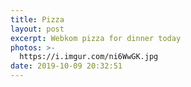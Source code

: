 ```yaml
---
title: Pizza
layout: post
excerpt: Webkom pizza for dinner today
photos: >-
  https://i.imgur.com/ni6WwGK.jpg
date: 2019-10-09 20:32:51
---
```


